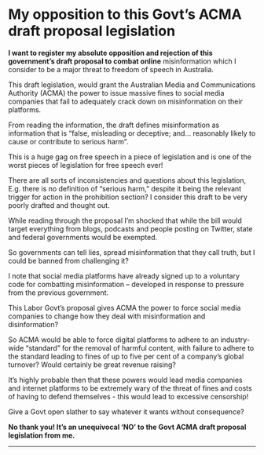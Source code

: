 # My opposition to this Govt’s ACMA draft proposal legislation

**I want to register my absolute opposition and rejection of this government’s draft proposal to combat online**
misinformation which I consider to be a major threat to freedom of speech in Australia.

This draft legislation, would grant the Australian Media and Communications Authority (ACMA) the power to
issue massive fines to social media companies that fail to adequately crack down on misinformation on their
platforms.

From reading the information, the draft defines misinformation as information that is “false, misleading or
deceptive; and… reasonably likely to cause or contribute to serious harm”.

This is a huge gag on free speech in a piece of legislation and is one of
the worst pieces of legislation for free speech ever!

There are all sorts of inconsistencies and questions about this legislation, E.g. there is no definition of “serious
harm,” despite it being the relevant trigger for action in the prohibition section?
I consider this draft to be very poorly drafted and thought out.

While reading through the proposal I’m shocked that while the bill would target everything from blogs,
podcasts and people posting on Twitter, state and federal governments would be exempted.

So governments can tell lies, spread misinformation that they call truth, but I could be banned from
challenging it?

I note that social media platforms have already signed up to a voluntary code for combatting misinformation –
developed in response to pressure from the previous government.

This Labor Govt’s proposal gives ACMA the power to force social media companies to change how they deal
with misinformation and disinformation?

So ACMA would be able to force digital platforms to adhere to an industry-wide “standard” for the removal of
harmful content, with failure to adhere to the standard leading to fines of up to five per cent of a company’s
global turnover? Would certainly be great revenue raising?

It’s highly probable then that these powers would lead media companies and internet platforms to be
extremely wary of the threat of fines and costs of having to defend themselves - this would lead to excessive
censorship!

Give a Govt open slather to say whatever it wants without consequence?

**No thank you! It’s an unequivocal ‘NO’ to the Govt ACMA draft proposal legislation from me.**


-----


